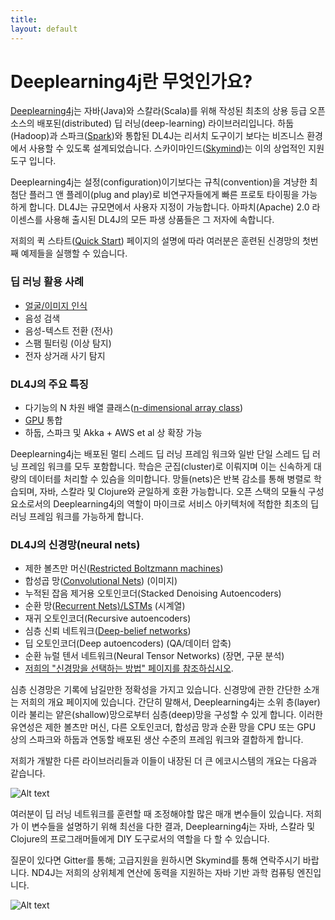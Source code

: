 ```yaml
---
title: 
layout: default
---
```


# Deeplearning4j란 무엇인가요?

[Deeplearning4j](../kr-about.html)는 자바(Java)와 스칼라(Scala)를 위해 작성된 최초의 상용 등급 오픈 소스의 배포된(distributed) 딥 러닝(deep-learning) 라이브러리입니다. 하둡(Hadoop)과 스파크([Spark](../gpu_aws.html))와 통합된 DL4J는 리서치 도구이기 보다는 비즈니스 환경에서 사용할 수 있도록 설계되었습니다. 스카이마인드([Skymind](http://skymind.io))는 이의 상업적인 지원 도구 입니다.

Deeplearning4j는 설정(configuration)이기보다는 규칙(convention)을 겨냥한 최첨단 플러그 앤 플레이(plug and play)로 비연구자들에게 빠른 프로토 타이핑을 가능하게 합니다. DL4J는 규모면에서 사용자 지정이 가능합니다. 아파치(Apache) 2.0 라이센스를 사용해 출시된 DL4J의 모든 파생 상품들은 그 저자에 속합니다.

저희의 퀵 스타트([Quick Start](../kr-quickstart.html)) 페이지의 설명에 따라 여러분은 훈련된 신경망의 첫번째 예제들을 실행할 수 있습니다.

### 딥 러닝 활용 사례

* [얼굴/이미지 인식](../facial-reconstruction-tutorial.html)
* 음성 검색
* 음성-텍스트 전환 (전사)
* 스팸 필터링 (이상 탐지)
* 전자 상거래 사기 탐지

### DL4J의 주요 특징

* 다기능의 N 차원 배열 클래스([n-dimensional array class](http://nd4j.org/))
* [GPU](http://nd4j.org/gpu_native_backends.html) 통합
* 하둡, 스파크 및 Akka + AWS et al 상 확장 가능

Deeplearning4j는 배포된 멀티 스레드 딥 러닝 프레임 워크와 일반 단일 스레드 딥 러닝 프레임 워크를 모두 포함합니다. 학습은 군집(cluster)로 이뤄지며 이는 신속하게 대량의 데이터를 처리할 수 있슴을 의미합니다. 망들(nets)은 반복 감소를 통해 병렬로 학습되며, 자바, 스칼라 및 Clojure와 균일하게 호환 가능합니다. 오픈 스택의 모듈식 구성 요소로서의 Deeplearning4j의 역할이 마이크로 서비스 아키텍처에 적합한 최초의 딥 러닝 프레임 워크를 가능하게 합니다.

### DL4J의 신경망(neural nets)

* 제한 볼츠만 머신([Restricted Boltzmann machines](../restrictedboltzmannmachine.html))
* 합성곱 망([Convolutional Nets](../convolutionalnets.html)) (이미지)
* 누적된 잡음 제거용 오토인코더(Stacked Denoising Autoencoders)
* 순환 망([Recurrent Nets)/LSTMs](../recurrentnetwork.html) (시계열)
* 재귀 오토인코더(Recursive autoencoders)
* 심층 신뢰 네트워크([Deep-belief networks](../deepbeliefnetwork.html))
* 딥 오토인코더(Deep autoencoders) (QA/데이터 압축)
* 순환 뉴럴 텐서 네트워크(Neural Tensor Networks) (장면, 구문 분석)
* [저희의 "신경망을 선택하는 방법" 페이지를 참조하십시오](../neuralnetworktable.html).

심층 신경망은 기록에 남길만한 정확성을 가지고 있습니다. 신경망에 관한 간단한 소개는 저희의 개요 페이지에 있습니다. 간단히 말해서, Deeplearning4j는 소위 층(layer)이라 불리는 얕은(shallow)망으로부터 심층(deep)망을 구성할 수 있게 합니다. 이러한 유연성은 제한 볼츠만 머신, 다른 오토인코더, 합성곱 망과 순환 망을 CPU 또는 GPU 상의 스파크와 하둡과 연동할 배포된 생산 수준의 프레임 워크와 결합하게 합니다.

저희가 개발한 다른 라이브러리들과 이들이 내장된 더 큰 에코시스템의 개요는 다음과 같습니다.

![Alt text](../img/schematic_overview.png)
 
여러분이 딥 러닝 네트워크를 훈련할 때 조정해야할 많은 매개 변수들이 있습니다. 저희가 이 변수들을 설명하기 위해 최선을 다한 결과, Deeplearning4j는 자바, 스칼라 및 Clojure의 프로그래머들에게 DIY 도구로서의 역할을 다 할 수 있습니다.

질문이 있다면 Gitter를 통해; 고급지원을 원하시면 Skymind를 통해 연락주시기 바랍니다. ND4J는 저희의 상위체계 연산에 동력을 지원하는 자바 기반 과학 컴퓨팅 엔진입니다.

![Alt text](../img/logos_8.png)
